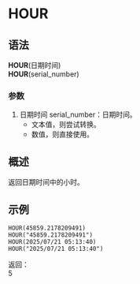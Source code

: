 # HOUR

## 语法

**HOUR**(日期时间)  
**HOUR**(serial_number)

### 参数

1. 日期时间 serial_number：日期时间。
    - 文本值，则尝试转换。
    - 数值，则直接使用。

## 概述

返回日期时间中的小时。

## 示例

```excel
HOUR(45859.2178209491)
HOUR("45859.2178209491")
HOUR(2025/07/21 05:13:40)
HOUR("2025/07/21 05:13:40")
```

返回：  
5
